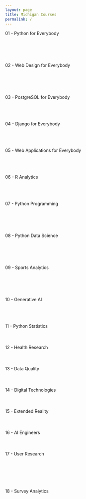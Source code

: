 ```yaml
---
layout: page
title: Michigan Courses
permalink: /
---
```


<div class="block" style="grid-template-columns: 1fr 1fr;">
  <div class="btn text">
    <div class="btn name">01 - Python for Everybody</div>
    <div class="row" style="grid-template-columns: 1fr 1fr 1fr 1fr 1fr;">
      <a href="/07-Michigan/MI01/" class="btn box1"><br></a>
      <a href="/07-Michigan/MI02/" class="btn box1"><br></a>
      <a href="/07-Michigan/MI03/" class="btn box1"><br></a>
      <a href="/07-Michigan/MI04/" class="btn box1"><br></a>
      <a href="/07-Michigan/MI05/" class="btn box1"><br></a>
    </div>
  </div>
  <div class="btn text">
    <div class="btn name">02 - Web Design for Everybody</div>
    <div class="row" style="grid-template-columns: 1fr 1fr 1fr 1fr 1fr;">
      <a href="/07-Michigan/MI06/" class="btn box2"><br></a>
      <a href="/07-Michigan/MI07/" class="btn box2"><br></a>
      <a href="/07-Michigan/MI08/" class="btn box2"><br></a>
      <a href="/07-Michigan/MI09/" class="btn box2"><br></a>
      <a href="/07-Michigan/MI10/" class="btn box2"><br></a>
    </div>
  </div>
</div>

<div class="block" style="grid-template-columns: 1fr 1fr;">
  <div class="btn text">
    <div class="btn name">03 - PostgreSQL for Everybody</div>
    <div class="row" style="grid-template-columns: 1fr 1fr 1fr 1fr;">
      <a href="/07-Michigan/MI11/" class="btn box2"><br></a>
      <a href="/07-Michigan/MI12/" class="btn box2"><br></a>
      <a href="/07-Michigan/MI13/" class="btn box2"><br></a>
      <a href="/07-Michigan/MI14/" class="btn box2"><br></a>
    </div>
  </div>
  <div class="btn text">
    <div class="btn name">04 - Django for Everybody</div>
    <div class="row" style="grid-template-columns: 1fr 1fr 1fr 1fr;">
      <a href="/07-Michigan/MI15/" class="btn box1"><br></a>
      <a href="/07-Michigan/MI16/" class="btn box1"><br></a>
      <a href="/07-Michigan/MI17/" class="btn box1"><br></a>
      <a href="/07-Michigan/MI18/" class="btn box1"><br></a>
    </div>
  </div>
</div>

<div class="block" style="grid-template-columns: 1fr 1fr;">
  <div class="btn text">
    <div class="btn name">05 - Web Applications for Everybody</div>
    <div class="row" style="grid-template-columns: 1fr 1fr 1fr 1fr;">
      <a href="/07-Michigan/MI19/" class="btn box1"><br></a>
      <a href="/07-Michigan/MI20/" class="btn box1"><br></a>
      <a href="/07-Michigan/MI21/" class="btn box1"><br></a>
      <a href="/07-Michigan/MI22/" class="btn box1"><br></a>
    </div>
  </div>
  <div class="btn text">
    <div class="btn name">06 - R Analytics</div>
    <div class="row" style="grid-template-columns: 1fr 1fr 1fr 1fr;">
      <a href="/07-Michigan/MI23/" class="btn box2"><br></a>
      <a href="/07-Michigan/MI24/" class="btn box2"><br></a>
      <a href="/07-Michigan/MI25/" class="btn box2"><br></a>
      <a href="/07-Michigan/MI26/" class="btn box2"><br></a>
    </div>
  </div>
</div>

<div class="block" style="grid-template-columns: 1fr 1fr;">
  <div class="btn text">
    <div class="btn name">07 - Python Programming</div>
    <div class="row" style="grid-template-columns: 1fr 1fr 1fr 1fr 1fr;">
      <a href="/07-Michigan/MI27/" class="btn box2"><br></a>
      <a href="/07-Michigan/MI28/" class="btn box2"><br></a>
      <a href="/07-Michigan/MI29/" class="btn box2"><br></a>
      <a href="/07-Michigan/MI30/" class="btn box2"><br></a>
      <a href="/07-Michigan/MI31/" class="btn box2"><br></a>
    </div>
  </div>
  <div class="btn text">
    <div class="btn name">08 - Python Data Science</div>
    <div class="row" style="grid-template-columns: 1fr 1fr 1fr 1fr 1fr;">
      <a href="/07-Michigan/MI32/" class="btn box1"><br></a>
      <a href="/07-Michigan/MI33/" class="btn box1"><br></a>
      <a href="/07-Michigan/MI34/" class="btn box1"><br></a>
      <a href="/07-Michigan/MI35/" class="btn box1"><br></a>
      <a href="/07-Michigan/MI36/" class="btn box1"><br></a>
    </div>
  </div>
</div>

<div class="block" style="grid-template-columns: 1fr 1fr;">
  <div class="btn text">
    <div class="btn name">09 - Sports Analytics</div>
    <div class="row" style="grid-template-columns: 1fr 1fr 1fr 1fr 1fr;">
      <a href="/07-Michigan/MI37/" class="btn box1"><br></a>
      <a href="/07-Michigan/MI38/" class="btn box1"><br></a>
      <a href="/07-Michigan/MI39/" class="btn box1"><br></a>
      <a href="/07-Michigan/MI40/" class="btn box1"><br></a>
      <a href="/07-Michigan/MI41/" class="btn box1"><br></a>
    </div>
  </div>
  <div class="btn text">
    <div class="btn name">10 - Generative AI</div>
    <div class="row" style="grid-template-columns: 1fr 1fr 1fr 1fr;">
      <a href="/07-Michigan/MI42/" class="btn box2"><br></a>
      <a href="/07-Michigan/MI43/" class="btn box2"><br></a>
      <a href="/07-Michigan/MI44/" class="btn box2"><br></a>
      <a href="/07-Michigan/MI45/" class="btn box2"><br></a>
    </div>
  </div>
</div>

<div class="block" style="grid-template-columns: 1fr 1fr;">
  <div class="btn text">
    <div class="btn name">11 - Python Statistics</div>
    <div class="row" style="grid-template-columns: 1fr 1fr 1fr;">
      <a href="/07-Michigan/MI46/" class="btn box2"><br></a>
      <a href="/07-Michigan/MI47/" class="btn box2"><br></a>
      <a href="/07-Michigan/MI48/" class="btn box2"><br></a>
    </div>
  </div>
  <div class="btn text">
    <div class="btn name">12 - Health Research</div>
    <div class="row" style="grid-template-columns: 1fr 1fr 1fr;">
      <a href="/07-Michigan/MI49/" class="btn box1"><br></a>
      <a href="/07-Michigan/MI50/" class="btn box1"><br></a>
      <a href="/07-Michigan/MI51/" class="btn box1"><br></a>
    </div>
  </div>
</div>

<div class="block" style="grid-template-columns: 1fr 1fr;">
  <div class="btn text">
    <div class="btn name">13 - Data Quality</div>
    <div class="row" style="grid-template-columns: 1fr 1fr 1fr;">
      <a href="/07-Michigan/MI52/" class="btn box1"><br></a>
      <a href="/07-Michigan/MI53/" class="btn box1"><br></a>
      <a href="/07-Michigan/MI53/" class="btn box1"><br></a>
    </div>
  </div>
  <div class="btn text">
    <div class="btn name">14 - Digital Technologies</div>
    <div class="row" style="grid-template-columns: 1fr 1fr 1fr;">
      <a href="/07-Michigan/MI55/" class="btn box2"><br></a>
      <a href="/07-Michigan/MI56/" class="btn box2"><br></a>
      <a href="/07-Michigan/MI57/" class="btn box2"><br></a>
    </div>
  </div>
</div>

<div class="block" style="grid-template-columns: 1fr 1fr;">
  <div class="btn text">
    <div class="btn name">15 - Extended Reality</div>
    <div class="row" style="grid-template-columns: 1fr 1fr 1fr;">
      <a href="/07-Michigan/MI58/" class="btn box1"><br></a>
      <a href="/07-Michigan/MI59/" class="btn box1"><br></a>
      <a href="/07-Michigan/MI60/" class="btn box1"><br></a>
    </div>
  </div>
  <div class="btn text">
    <div class="btn name">16 - AI Engineers</div>
    <div class="row" style="grid-template-columns: 1fr 1fr 1fr;">
      <a href="/07-Michigan/MI61/" class="btn box1"><br></a>
      <a href="/07-Michigan/MI62/" class="btn box1"><br></a>
      <a href="/07-Michigan/MI63/" class="btn box1"><br></a>
    </div>
  </div>
</div>

<div class="block" style="grid-template-columns: 1fr 1fr;">
  <div class="btn text">
    <div class="btn name">17 - User Research</div>
    <div class="row" style="grid-template-columns: 1fr 1fr 1fr;">
      <a href="/07-Michigan/MI64/" class="btn box2"><br></a>
      <a href="/07-Michigan/MI65/" class="btn box2"><br></a>
      <a href="/07-Michigan/MI66/" class="btn box2"><br></a>
      <a href="/07-Michigan/MI67/" class="btn box1"><br></a>
      <a href="/07-Michigan/MI68/" class="btn box1"><br></a>
      <a href="/07-Michigan/MI69/" class="btn box1"><br></a>
    </div>
  </div>
  <div class="btn text">
    <div class="btn name">18 - Survey Analytics </div>
    <div class="row" style="grid-template-columns: 1fr 1fr 1fr;">
      <a href="/07-Michigan/MI06/" class="btn box1"><br></a>
      <a href="/07-Michigan/MI07/" class="btn box1"><br></a>
      <a href="/07-Michigan/MI08/" class="btn box1"><br></a>
      <a href="/07-Michigan/MI09/" class="btn box2"><br></a>
      <a href="/07-Michigan/MI10/" class="btn box2"><br></a>
      <a href="/07-Michigan/MI05/" class="btn box2"><br></a>
    </div>
  </div>
</div>
